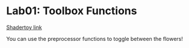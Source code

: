 # Lab01: Toolbox Functions

 [Shadertoy link](https://www.shadertoy.com/view/wfsfDn)

 You can use the preprocessor functions to toggle between the flowers!
